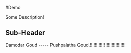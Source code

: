 #Demo

Some Description! 

## Sub-Header

Damodar Goud  ----- Pushpalatha Goud.!!!!!!!!!!!!!!!!!!!!!!!!!!!!
